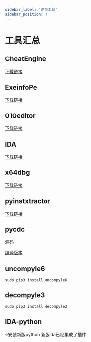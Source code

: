 ```yaml
---
sidebar_label: '逆向工具'
sidebar_position: 3
---
```


# 工具汇总

## CheatEngine

[下载链接](https://down.52pojie.cn/Tools/Debuggers/CheatEngine_v7.5.exe)

## ExeinfoPe

[下载链接](https://down.52pojie.cn/Tools/PEtools/ExeinfoPe.zip)

## 010editor

[下载链接](https://www.ghxi.com/010editor.html)

## IDA

[下载链接](https://down.52pojie.cn/Tools/Disassemblers/IDA_Pro_v8.3_Portable.zip)

## x64dbg

[下载链接](https://down.52pojie.cn/Tools/Debuggers/x64dbg_2024_04-11.zip)

## pyinstxtractor

[下载链接](https://github.com/extremecoders-re/pyinstxtractor)

## pycdc

[源码](https://github.com/zrax/pycdc)

[编译版本](https://github.com/extremecoders-re/decompyle-builds)

## uncompyle6

```
sudo pip3 install uncompyle6
```

## decompyle3

```
sudo pip3 install decompyle3
```

## IDA-python

:star:安装新版python
新版ida已经集成了插件
